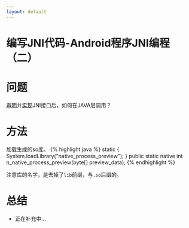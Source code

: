 ```yaml
---
layout: default
---
```


编写JNI代码-Android程序JNI编程（二）
===============

问题
====
[声明][1]并[实现][2]JNI接口后，如何在JAVA层调用？


方法
====

加载生成的so库。
{% highlight java %}
static {
		System.loadLibrary("native_process_preview");
}
public static native int  n_native_process_preview(byte[] preview_data);
{% endhighlight %}

注意库的名字，是去掉了`lib`前缀，与`.so`后缀的。


总结
===
- 正在补充中...

[1]: http://xueyayang.github.io/2014/01/15/%E7%94%9F%E6%88%90JNI%E6%8E%A5%E5%8F%A3-Android%E7%A8%8B%E5%BA%8FJNI%E7%BC%96%E7%A8%8B%EF%BC%88%E4%B8%80%EF%BC%89.html
[2]: http://xueyayang.github.io/2014/04/02/%E7%BC%96%E5%86%99JNI%E4%BB%A3%E7%A0%81-Android%E7%A8%8B%E5%BA%8FJNI%E7%BC%96%E7%A8%8B%EF%BC%88%E4%BA%8C%EF%BC%89.html
